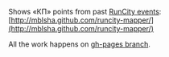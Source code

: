Shows «КП» points from past [RunCity events](http://www.runcity.org/events/ru/):
[http://mblsha.github.com/runcity-mapper/](http://mblsha.github.com/runcity-mapper/)

All the work happens on [gh-pages branch](https://github.com/mblsha/runcity-mapper/tree/gh-pages).